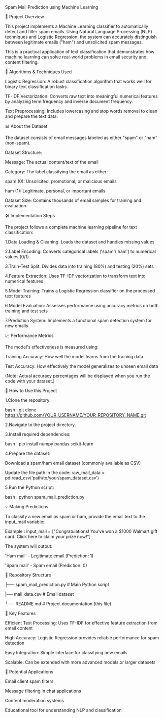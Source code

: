 Spam Mail Prediction using Machine Learning

📖 Project Overview

This project implements a Machine Learning classifier to automatically detect and filter spam emails. Using Natural Language Processing (NLP) techniques and Logistic Regression, the system can accurately distinguish between legitimate emails ("ham") and unsolicited spam messages.

This is a practical application of text classification that demonstrates how machine learning can solve real-world problems in email security and content filtering.

🧠 Algorithms & Techniques Used

Logistic Regression: A robust classification algorithm that works well for binary text classification tasks.

TF-IDF Vectorization: Converts raw text into meaningful numerical features by analyzing term frequency and inverse document frequency.

Text Preprocessing: Includes lowercasing and stop words removal to clean and prepare the text data.

📊 About the Dataset

The dataset consists of email messages labeled as either "spam" or "ham" (non-spam).

Dataset Structure:

Message: The actual content/text of the email

Category: The label classifying the email as either:

spam (0): Unsolicited, promotional, or malicious emails

ham (1): Legitimate, personal, or important emails

Dataset Size: Contains thousands of email samples for training and evaluation.

🛠️ Implementation Steps

The project follows a complete machine learning pipeline for text classification:

1.Data Loading & Cleaning: Loads the dataset and handles missing values

2.Label Encoding: Converts categorical labels ('spam'/'ham') to numerical values (0/1)

3.Train-Test Split: Divides data into training (80%) and testing (20%) sets

4.Feature Extraction: Uses TF-IDF vectorization to transform text into numerical features

5.Model Training: Trains a Logistic Regression classifier on the processed text features

6.Model Evaluation: Assesses performance using accuracy metrics on both training and test sets

7.Prediction System: Implements a functional spam detection system for new emails

📈 Performance Metrics

The model's effectiveness is measured using:

Training Accuracy: How well the model learns from the training data

Test Accuracy: How effectively the model generalizes to unseen email data

(Note: Actual accuracy percentages will be displayed when you run the code with your dataset.)

🚀 How to Use this Project

1.Clone the repository:

bash : git clone https://github.com/YOUR_USERNAME/YOUR_REPOSITORY_NAME.git

2.Navigate to the project directory.

3.Install required dependencies:

bash : pip install numpy pandas scikit-learn

4.Prepare the dataset:

Download a spam/ham email dataset (commonly available as CSV)

Update the file path in the code: raw_mail_data = pd.read_csv('path/to/your/spam_dataset.csv')

5.Run the Python script:

bash : python spam_mail_prediction.py

💡 Making Predictions

To classify a new email as spam or ham, provide the email text to the input_mail variable:

Example : input_mail = ["Congratulations! You've won a $1000 Walmart gift card. Click here to claim your prize now!"]

The system will output:

'Ham mail' - Legitimate email (Prediction: 1)

'Spam mail' - Spam email (Prediction: 0)

📁 Repository Structure

├── spam_mail_prediction.py       # Main Python script

|── mail_data.csv              # Email dataset

└── README.md                     # Project documentation (this file)

🔧 Key Features

Efficient Text Processing: Uses TF-IDF for effective feature extraction from email content

High Accuracy: Logistic Regression provides reliable performance for spam detection

Easy Integration: Simple interface for classifying new emails

Scalable: Can be extended with more advanced models or larger datasets

🎯 Potential Applications

Email client spam filters

Message filtering in chat applications

Content moderation systems

Educational tool for understanding NLP and classification
